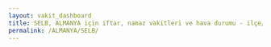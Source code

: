 ```yaml
---
layout: vakit_dashboard
title: SELB, ALMANYA için iftar, namaz vakitleri ve hava durumu - ilçe/eyalet seç
permalink: /ALMANYA/SELB/
---
```


<script type="text/javascript">
  var GLOBAL_COUNTRY = 'ALMANYA';
  var GLOBAL_CITY = 'SELB';
  var GLOBAL_STATE = '';
  var lat = 72;
  var lon = 21;
</script>
